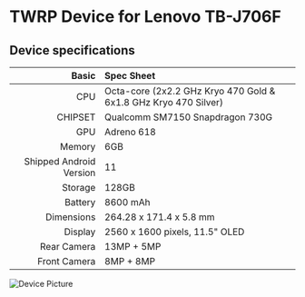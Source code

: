 # TWRP Device for Lenovo TB-J706F

## Device specifications

Basic   | Spec Sheet
-------:|:-------------------------
CPU     | Octa-core (2x2.2 GHz Kryo 470 Gold & 6x1.8 GHz Kryo 470 Silver)
CHIPSET | Qualcomm SM7150 Snapdragon 730G
GPU     | Adreno 618
Memory  | 6GB
Shipped Android Version | 11
Storage | 128GB
Battery | 8600 mAh
Dimensions | 264.28 x 171.4 x 5.8 mm
Display | 2560 x 1600 pixels, 11.5" OLED
Rear Camera  | 13MP + 5MP
Front Camera | 8MP + 8MP

![Device Picture](https://img30.360buyimg.com/pop/jfs/t1/141216/2/21867/290699/61a233c0E6bba0969/459e6491d7d99a5f.jpg)
